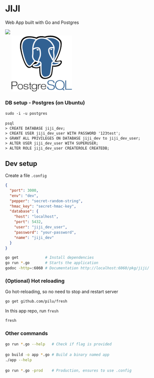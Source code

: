 # JIJI

Web App built with Go and Postgres

<img src="https://cdn-images-1.medium.com/max/600/1*i2skbfmDsHayHhqPfwt6pA.png" height="200px" style="display: inline-block">
<img src="https://raw.githubusercontent.com/docker-library/docs/01c12653951b2fe592c1f93a13b4e289ada0e3a1/postgres/logo.png" height="180px" style="display: inline-block">

### DB setup - Postgres (on Ubuntu)

```
sudo -i -u postgres

psql
> CREATE DATABASE jiji_dev;
> CREATE USER jiji_dev_user WITH PASSWORD '123test';
> GRANT ALL PRIVILEGES ON DATABASE jiji_dev to jiji_dev_user;
> ALTER USER jiji_dev_user WITH SUPERUSER;
> ALTER ROLE jiji_dev_user CREATEROLE CREATEDB;
```

## Dev setup

Create a file `.config`
```json
{
  "port": 3000,
  "env": "dev",
  "pepper": "secret-random-string",
  "hmac_key": "secret-hmac-key",
  "database": {
    "host": "localhost",
    "port": 5432,
    "user": "jiji_dev_user",
    "password": "your-password",
    "name": "jiji_dev"
  }
}
```

```bash
go get            # Install dependencies
go run *.go       # Starts the application
godoc -http=:6060 # Documentation http://localhost:6060/pkg/jiji/
```

### (Optional) Hot reloading

Go hot-reloading, so no need to stop and restart server

```bash
go get github.com/pilu/fresh
```

In this app repo, run `fresh`

```bash
fresh
```

### Other commands
```bash 
go run *.go --help   # Check if flag is provided

go build -o app *.go # Build a binary named app
./app --help

go run *.go -prod    # Production, ensures to use .config
```
